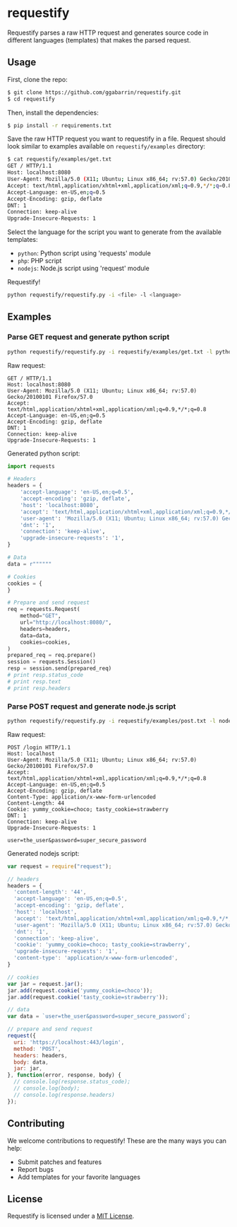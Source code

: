 
# requestify

Requestify parses a raw HTTP request and generates source code in different languages (templates) that makes the parsed request.

## Usage

First, clone the repo:

```sh
$ git clone https://github.com/ggabarrin/requestify.git
$ cd requestify
```

Then, install the dependencies:

```sh
$ pip install -r requirements.txt
```

Save the raw HTTP request you want to requestify in a file. Request should look similar to examples available on `requestify/examples` directory:

```sh
$ cat requestify/examples/get.txt
GET / HTTP/1.1
Host: localhost:8080
User-Agent: Mozilla/5.0 (X11; Ubuntu; Linux x86_64; rv:57.0) Gecko/20100101 Firefox/57.0
Accept: text/html,application/xhtml+xml,application/xml;q=0.9,*/*;q=0.8
Accept-Language: en-US,en;q=0.5
Accept-Encoding: gzip, deflate
DNT: 1
Connection: keep-alive
Upgrade-Insecure-Requests: 1
```

Select the language for the script you want to generate from the available templates:

* `python`: Python script using 'requests' module
* `php`: PHP script
* `nodejs`: Node.js script using 'request' module

Requestify!

```sh
python requestify/requestify.py -i <file> -l <language>
```

## Examples

### Parse GET request and generate python script

```sh
python requestify/requestify.py -i requestify/examples/get.txt -l python
```

Raw request:

```
GET / HTTP/1.1
Host: localhost:8080
User-Agent: Mozilla/5.0 (X11; Ubuntu; Linux x86_64; rv:57.0) Gecko/20100101 Firefox/57.0
Accept: text/html,application/xhtml+xml,application/xml;q=0.9,*/*;q=0.8
Accept-Language: en-US,en;q=0.5
Accept-Encoding: gzip, deflate
DNT: 1
Connection: keep-alive
Upgrade-Insecure-Requests: 1
```

Generated python script:

```py
import requests

# Headers
headers = {
    'accept-language': 'en-US,en;q=0.5',
    'accept-encoding': 'gzip, deflate',
    'host': 'localhost:8080',
    'accept': 'text/html,application/xhtml+xml,application/xml;q=0.9,*/*;q=0.8',
    'user-agent': 'Mozilla/5.0 (X11; Ubuntu; Linux x86_64; rv:57.0) Gecko/20100101 Firefox/57.0',
    'dnt': '1',
    'connection': 'keep-alive',
    'upgrade-insecure-requests': '1',
}

# Data
data = r""""""

# Cookies
cookies = {
}

# Prepare and send request
req = requests.Request(
    method="GET",
    url="http://localhost:8080/",
    headers=headers,
    data=data,
    cookies=cookies,
)
prepared_req = req.prepare()
session = requests.Session()
resp = session.send(prepared_req)
# print resp.status_code
# print resp.text
# print resp.headers
```

### Parse POST request and generate node.js script

```sh
python requestify/requestify.py -i requestify/examples/post.txt -l nodejs
```

Raw request:

```
POST /login HTTP/1.1
Host: localhost
User-Agent: Mozilla/5.0 (X11; Ubuntu; Linux x86_64; rv:57.0) Gecko/20100101 Firefox/57.0
Accept: text/html,application/xhtml+xml,application/xml;q=0.9,*/*;q=0.8
Accept-Language: en-US,en;q=0.5
Accept-Encoding: gzip, deflate
Content-Type: application/x-www-form-urlencoded
Content-Length: 44
Cookie: yummy_cookie=choco; tasty_cookie=strawberry
DNT: 1
Connection: keep-alive
Upgrade-Insecure-Requests: 1

user=the_user&password=super_secure_password
```

Generated nodejs script:

```js
var request = require("request");

// headers
headers = {
  'content-length': '44',
  'accept-language': 'en-US,en;q=0.5',
  'accept-encoding': 'gzip, deflate',
  'host': 'localhost',
  'accept': 'text/html,application/xhtml+xml,application/xml;q=0.9,*/*;q=0.8',
  'user-agent': 'Mozilla/5.0 (X11; Ubuntu; Linux x86_64; rv:57.0) Gecko/20100101 Firefox/57.0',
  'dnt': '1',
  'connection': 'keep-alive',
  'cookie': 'yummy_cookie=choco; tasty_cookie=strawberry',
  'upgrade-insecure-requests': '1',
  'content-type': 'application/x-www-form-urlencoded',
}

// cookies
var jar = request.jar();
jar.add(request.cookie('yummy_cookie=choco'));
jar.add(request.cookie('tasty_cookie=strawberry'));

// data
var data = `user=the_user&password=super_secure_password`;

// prepare and send request
request({
  uri: 'https://localhost:443/login',
  method: 'POST',
  headers: headers,
  body: data,
  jar: jar,
}, function(error, response, body) {
  // console.log(response.status_code);
  // console.log(body);
  // console.log(response.headers)
});
```

## Contributing

We welcome contributions to requestify! These are the many ways you can help:

- Submit patches and features
- Report bugs
- Add templates for your favorite languages

## License

Requestify is licensed under a [MIT License](LICENSE).
